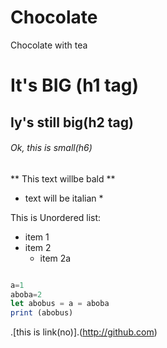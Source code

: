 # Chocolate
Chocolate with tea

# It's BIG (h1 tag)
## Iy's still big(h2 tag)
###### Ok, this is small(h6)

** This text willbe bald **
* text will be italian *

This is Unordered list:
* item 1
* item 2
  * item 2a

```javascript

a=1
aboba=2
let abobus = a = aboba
print (abobus)
```
.[this is link(no)].(http://github.com)
